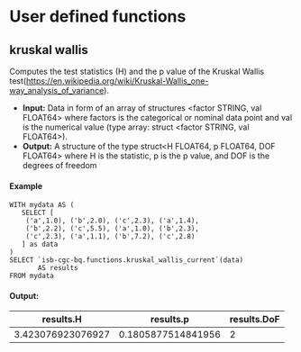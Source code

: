 # User defined functions
## kruskal wallis 
Computes the test statistics (H) and the p value of the Kruskal Wallis test(https://en.wikipedia.org/wiki/Kruskal-Wallis_one-way_analysis_of_variance).

- **Input:** Data in form of an array of structures <factor STRING, val FLOAT64> where factors is the categorical or nominal data point and val is the numerical value (type array: struct <factor STRING, val FLOAT64>).
- **Output:** A structure of the type struct<H FLOAT64, p FLOAT64, DOF FLOAT64> where H is the statistic, p is the p value, and DOF is the degrees of freedom

#### Example
```
WITH mydata AS (
   SELECT [
    ('a',1.0), ('b',2.0), ('c',2.3), ('a',1.4),
    ('b',2.2), ('c',5.5), ('a',1.0), ('b',2.3),
    ('c',2.3), ('a',1.1), ('b',7.2), ('c',2.8)
   ] as data
) 
SELECT `isb-cgc-bq.functions.kruskal_wallis_current`(data) 
       AS results
FROM mydata
```

#### Output:
| results.H  | results.p  | results.DoF  |
|---|---|---|
| 3.423076923076927  | 0.1805877514841956  |  2 | 
